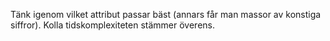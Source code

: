 Tänk igenom vilket attribut passar bäst (annars får man massor av konstiga siffror). Kolla tidskomplexiteten stämmer överens.